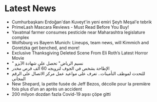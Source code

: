 # Latest News
-  Cumhurbaşkanı Erdoğan'dan Kuveyt'in yeni emiri Şeyh Meşal'e tebrik
-  PrimeLash Mascara Reviews - Must Read Before You Buy!
-  Yavatmal farmer consumes pesticide near Maharashtra legislature complex
-  Wolfsburg vs Bayern Munich: Lineups, team news, will Kimmich and Goretzka get benched, and more!
-  Exclusive Thanksgiving Deleted Scene From Eli Roth’s Latest Horror Movie
-  " نسيم الرياض" تحصل على شهادة الآيزو
-  الإطاحة بشخص في الجوف لترويجه 60 ألف قرص مخدر
-  للتحدث لموظف التأمينات.. تعرف على مواعيد عمل مركز الاتصال على الرقم المجاني
-  New Shepard, la petite fusée de Jeff Bezos, décolle pour la première fois plus d’un an après un accident
-  200 milyon dozdan fazla Covid-19 aşısı çöpe gitti
